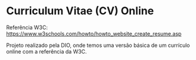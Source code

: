 # Curriculum Vitae (CV) Online

Referência W3C: https://www.w3schools.com/howto/howto_website_create_resume.asp

Projeto realizado pela DIO, onde temos uma versão básica de um currículo online com a referência da W3C.
